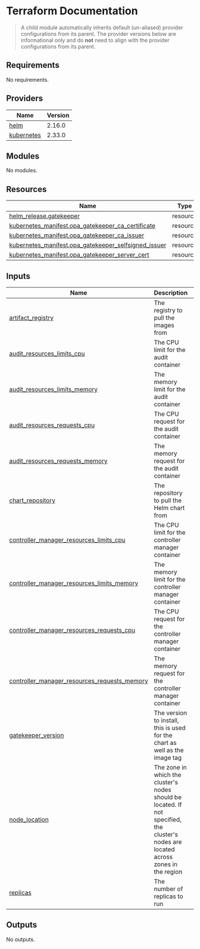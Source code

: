 # Terraform Documentation

> A child module automatically inherits default (un-aliased) provider configurations from its parent. The provider versions below are informational only and do **not** need to align with the provider configurations from its parent.

<!-- BEGIN_TF_DOCS -->
## Requirements

No requirements.

## Providers

| Name | Version |
|------|---------|
| <a name="provider_helm"></a> [helm](#provider\_helm) | 2.16.0 |
| <a name="provider_kubernetes"></a> [kubernetes](#provider\_kubernetes) | 2.33.0 |

## Modules

No modules.

## Resources

| Name | Type |
|------|------|
| [helm_release.gatekeeper](https://registry.terraform.io/providers/hashicorp/helm/latest/docs/resources/release) | resource |
| [kubernetes_manifest.opa_gatekeeper_ca_certificate](https://registry.terraform.io/providers/hashicorp/kubernetes/latest/docs/resources/manifest) | resource |
| [kubernetes_manifest.opa_gatekeeper_ca_issuer](https://registry.terraform.io/providers/hashicorp/kubernetes/latest/docs/resources/manifest) | resource |
| [kubernetes_manifest.opa_gatekeeper_selfsigned_issuer](https://registry.terraform.io/providers/hashicorp/kubernetes/latest/docs/resources/manifest) | resource |
| [kubernetes_manifest.opa_gatekeeper_server_cert](https://registry.terraform.io/providers/hashicorp/kubernetes/latest/docs/resources/manifest) | resource |

## Inputs

| Name | Description | Type | Default | Required |
|------|-------------|------|---------|:--------:|
| <a name="input_artifact_registry"></a> [artifact\_registry](#input\_artifact\_registry) | The registry to pull the images from | `string` | `"us-docker.pkg.dev/plt-lz-services-tf79-prod/plt-docker-virtual"` | no |
| <a name="input_audit_resources_limits_cpu"></a> [audit\_resources\_limits\_cpu](#input\_audit\_resources\_limits\_cpu) | The CPU limit for the audit container | `string` | `"40m"` | no |
| <a name="input_audit_resources_limits_memory"></a> [audit\_resources\_limits\_memory](#input\_audit\_resources\_limits\_memory) | The memory limit for the audit container | `string` | `"128Mi"` | no |
| <a name="input_audit_resources_requests_cpu"></a> [audit\_resources\_requests\_cpu](#input\_audit\_resources\_requests\_cpu) | The CPU request for the audit container | `string` | `"10m"` | no |
| <a name="input_audit_resources_requests_memory"></a> [audit\_resources\_requests\_memory](#input\_audit\_resources\_requests\_memory) | The memory request for the audit container | `string` | `"32Mi"` | no |
| <a name="input_chart_repository"></a> [chart\_repository](#input\_chart\_repository) | The repository to pull the Helm chart from | `string` | `"https://open-policy-agent.github.io/gatekeeper/charts"` | no |
| <a name="input_controller_manager_resources_limits_cpu"></a> [controller\_manager\_resources\_limits\_cpu](#input\_controller\_manager\_resources\_limits\_cpu) | The CPU limit for the controller manager container | `string` | `"100m"` | no |
| <a name="input_controller_manager_resources_limits_memory"></a> [controller\_manager\_resources\_limits\_memory](#input\_controller\_manager\_resources\_limits\_memory) | The memory limit for the controller manager container | `string` | `"256Mi"` | no |
| <a name="input_controller_manager_resources_requests_cpu"></a> [controller\_manager\_resources\_requests\_cpu](#input\_controller\_manager\_resources\_requests\_cpu) | The CPU request for the controller manager container | `string` | `"10m"` | no |
| <a name="input_controller_manager_resources_requests_memory"></a> [controller\_manager\_resources\_requests\_memory](#input\_controller\_manager\_resources\_requests\_memory) | The memory request for the controller manager container | `string` | `"32Mi"` | no |
| <a name="input_gatekeeper_version"></a> [gatekeeper\_version](#input\_gatekeeper\_version) | The version to install, this is used for the chart as well as the image tag | `string` | `"v3.17.1"` | no |
| <a name="input_node_location"></a> [node\_location](#input\_node\_location) | The zone in which the cluster's nodes should be located. If not specified, the cluster's nodes are located across zones in the region | `string` | `null` | no |
| <a name="input_replicas"></a> [replicas](#input\_replicas) | The number of replicas to run | `number` | `1` | no |

## Outputs

No outputs.
<!-- END_TF_DOCS -->
